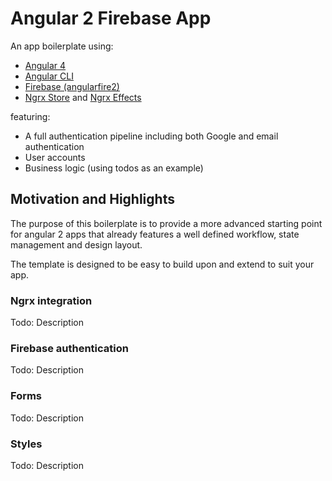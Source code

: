 # Angular 2 Firebase App

An app boilerplate using:

- [Angular 4](https://github.com/search?q=topic%3Aangular+org%3Aangular&type=Repositories)
- [Angular CLI](https://github.com/angular/angular-cli)
- [Firebase (angularfire2)](https://github.com/angular/angularfire2)
- [Ngrx Store](https://github.com/ngrx/store) and [Ngrx Effects](https://github.com/ngrx/effects)

featuring:

- A full authentication pipeline including both Google and email authentication
- User accounts
- Business logic (using todos as an example)

## Motivation and Highlights

The purpose of this boilerplate is to provide a more advanced starting point for angular 2 apps that already features a well defined workflow, state management and design layout.

The template is designed to be easy to build upon and extend to suit your app.

### Ngrx integration

Todo: Description

### Firebase authentication

Todo: Description

### Forms

Todo: Description

### Styles

Todo: Description
